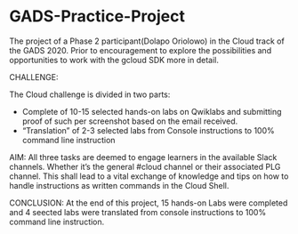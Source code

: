 # GADS-Practice-Project
The project of a Phase 2 participant(Dolapo Oriolowo) in the Cloud track of the GADS 2020. Prior to encouragement to explore the possibilities and opportunities to work with the gcloud SDK more in detail.

CHALLENGE:

The Cloud challenge is divided in two parts:

- Complete of 10-15 selected hands-on labs on Qwiklabs and submitting proof of such per screenshot based on the email received.
- “Translation” of 2-3 selected labs from Console instructions to 100% command line instruction

AIM:
All three tasks are deemed to engage learners in the available Slack channels. Whether it’s the general #cloud channel or their associated PLG channel. This shall lead to a vital exchange of knowledge and tips on how to handle instructions as written commands in the Cloud Shell.

CONCLUSION:
At the end of this project, 15 hands-on Labs were completed and 4 seected labs were translated from console instructions to 100% command line instruction.
